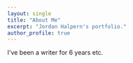 ```yaml
---
layout: single
title: "About Me"
excerpt: "Jordan Halpern's portfolio."
author_profile: true
---
```

I've been a writer for 6 years etc.